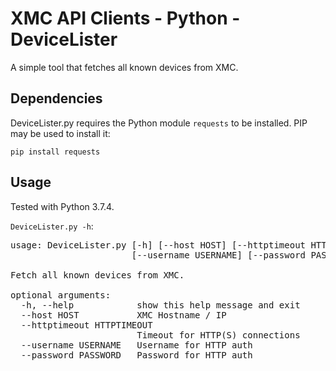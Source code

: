 # XMC API Clients - Python - DeviceLister

A simple tool that fetches all known devices from XMC.

## Dependencies

DeviceLister.py requires the Python module `requests` to be installed. PIP may be used to install it:

`pip install requests`

## Usage

Tested with Python 3.7.4.

`DeviceLister.py -h`:

<pre>
usage: DeviceLister.py [-h] [--host HOST] [--httptimeout HTTPTIMEOUT]
                       [--username USERNAME] [--password PASSWORD]

Fetch all known devices from XMC.

optional arguments:
  -h, --help            show this help message and exit
  --host HOST           XMC Hostname / IP
  --httptimeout HTTPTIMEOUT
                        Timeout for HTTP(S) connections
  --username USERNAME   Username for HTTP auth
  --password PASSWORD   Password for HTTP auth
</pre>
